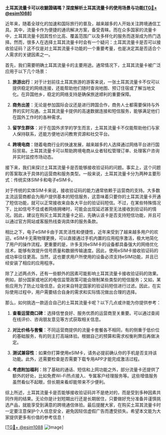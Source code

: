 **土耳其流量卡可以收驗證碼嗎？深度解析土耳其流量卡的使用场景与功能[[TG💪+ @esim1088](https://t.me/s/esim1088)]**

近年来，随着全球化的加速和国际旅行的普及，越来越多的人开始关注跨境通信工具。其中，流量卡作为便捷的通讯解决方案，备受青睐。而在众多国家的流量卡中，土耳其流量卡因其性价比高、覆盖范围广以及多样化的服务而逐渐成为热门选择。然而，很多人在选择土耳其流量卡时会有一个疑问：土耳其流量卡是否可以接收验证码？这不仅是对土耳其流量卡功能的一个重要考量，也是决定其是否适合个人需求的关键因素之一。

首先，我们需要明确土耳其流量卡的主要用途。通常情况下，土耳其流量卡被广泛应用于以下几个场景：

1. **旅游出行**：对于计划前往土耳其旅游的游客来说，一张土耳其流量卡不仅可以提供稳定的网络连接，还能帮助他们随时查询地图、预订住宿或了解当地文化。在异国他乡，稳定的网络支持是确保旅途顺利的重要保障。

2. **商务出差**：无论是参加国际会议还是进行跨国合作，商务人士都需要保持与外界的实时沟通。土耳其流量卡提供的高速数据连接和短信服务，能够满足他们在国外工作时的各种需求。

3. **留学生群体**：对于在国外求学的学生而言，土耳其流量卡不仅能帮助他们与家人保持联系，还能方便地访问教育资源和社交平台。

4. **跨境电商**：随着电商行业的快速发展，越来越多的人选择通过网络平台进行国际贸易。土耳其流量卡可以帮助跨境电商从业者轻松管理订单、处理客户咨询并实时监控市场动态。

接下来，我们来探讨土耳其流量卡是否能够接收验证码的问题。事实上，这个问题的答案取决于具体的运营商和服务类型。一般来说，土耳其流量卡分为两种主要形式：传统实体SIM卡和电子eSIM卡。

对于传统的实体SIM卡来说，接收验证码的能力通常依赖于运营商的支持。大多数主流运营商都会为用户提供基本的短信服务，这意味着只要你的土耳其流量卡开通了短信功能，就可以正常接收来自各大平台的验证码短信。不过，在某些特殊情况下，比如信号不佳或者网络拥堵时，可能会出现延迟甚至无法接收到验证码的情况。因此，建议在购买土耳其流量卡之前，先确认该卡是否支持短信功能，并且可以通过官方网站或客服热线查询具体的服务条款。

相比之下，电子eSIM卡由于其灵活性和便捷性，近年来受到了越来越多用户的欢迎。eSIM卡无需物理更换，可以直接通过手机内置的应用程序激活，极大地简化了用户的操作流程。更重要的是，许多支持eSIM卡的设备都具备强大的网络优化技术，能够有效提升信号质量和数据传输速度。因此，使用eSIM卡接收验证码的成功率往往更高。当然，这也要求用户所使用的设备必须支持eSIM功能，并且已经安装了相应的应用程序。

除了上述两点外，还有一些额外的因素可能影响土耳其流量卡接收验证码的效果。例如，部分国家或地区的电信监管政策可能会限制某些类型的短信服务；又如，某些应用为了防止垃圾信息，会对来自特定国家的验证码短信进行过滤。因此，在实际使用过程中，用户需要结合自身的需求和实际情况做出合理的选择。

那么，如何挑选一款适合自己的土耳其流量卡呢？以下几点或许能为你提供参考：

1. **查看运营商口碑**：选择信誉良好、服务优质的运营商至关重要。可以通过查阅在线评价、咨询朋友意见等方式获取相关信息。

2. **对比价格与套餐**：不同运营商提供的流量卡套餐各不相同，有的侧重于低价位的基础服务，有的则主打高端体验。根据自己的预算和需求权衡利弊后再做决定。

3. **测试兼容性**：如果你打算使用eSIM卡，请务必提前确认你的手机是否支持该功能。此外，还需要检查是否需要下载专用APP才能完成激活过程。

4. **考虑附加福利**：除了基础的通话、短信和上网功能之外，部分流量卡还提供了额外的好处，比如免费Wi-Fi热点接入、专属客户经理服务等。这些增值服务虽然看似不起眼，但长期来看却能带来不少便利。

综上所述，土耳其流量卡是否能够接收验证码并不是绝对的，而是受到多种因素共同作用的结果。无论你是计划短期出行还是长期居住，只要做好充分准备并谨慎挑选产品，就能享受到满意的跨境通信体验。最后提醒大家，在购买土耳其流量卡时一定要注意保护个人信息安全，避免因轻信虚假广告而遭受损失。希望本文能为大家提供更多有价值的参考信息！

[[TG💪+ @esim1088](https://t.me/s/esim1088) ![Image](https://i.postimg.cc/4NQfJmqS/Snipaste-2025-05-13-00-14-12.png)]